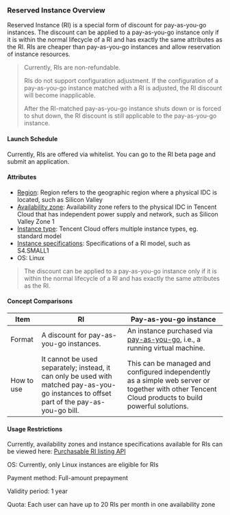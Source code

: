 ### Reserved Instance Overview

Reserved Instance (RI) is a special form of discount for pay-as-you-go instances. The discount can be applied to a pay-as-you-go instance only if it is within the normal lifecycle of a RI and has exactly the same attributes as the RI. RIs are cheaper than pay-as-you-go instances and allow reservation of instance resources.

> Currently, RIs are non-refundable.
>
> RIs do not support configuration adjustment. If the configuration of a pay-as-you-go instance matched with a RI is adjusted, the RI discount will become inapplicable.
>
> After the RI-matched pay-as-you-go instance shuts down or is forced to shut down, the RI discount is still applicable to the pay-as-you-go instance. 


#### Launch Schedule

Currently, RIs are offered via whitelist. You can go to the RI beta page and submit an application.

#### Attributes

- [Region](https://intl.cloud.tencent.com/document/product/213/6091): Region refers to the geographic region where a physical IDC is located, such as Silicon Valley
- [Availability zone](https://intl.cloud.tencent.com/document/product/213/6091): Availability zone refers to the physical IDC in Tencent Cloud that has independent power supply and network, such as Silicon Valley Zone 1
- [Instance type](https://intl.cloud.tencent.com/document/product/213/11518): Tencent Cloud offers multiple instance types, eg. standard model
- [Instance specifications](https://intl.cloud.tencent.com/document/product/213/11518): Specifications of a RI model, such as S4.SMALL1 
- OS: Linux

> The discount can be applied to a pay-as-you-go instance only if it is within the normal lifecycle of a RI and has exactly the same attributes as the RI.

#### Concept Comparisons

| Item | RI | Pay-as-you-go instance |
| -------- | ---------------------------------------------------------- | ------------------------------------------------------------ |
| Format | A discount for pay-as-you-go instances. | An instance purchased via [pay-as-you-go](https://intl.cloud.tencent.com/document/product/213/2180), i.e., a running virtual machine. |  |
| How to use | It cannot be used separately; instead, it can only be used with matched pay-as-you-go instances to offset part of the pay-as-you-go bill. | This can be managed and configured independently as a simple web server or together with other Tencent Cloud products to build powerful solutions. |

#### Usage Restrictions

Currently, availability zones and instance specifications available for RIs can be viewed here: [Purchasable RI listing API](https://intl.cloud.tencent.com/document/product/213/30575)

OS: Currently, only Linux instances are eligible for RIs

Payment method: Full-amount prepayment

Validity period: 1 year

Quota: Each user can have up to 20 RIs per month in one availability zone














